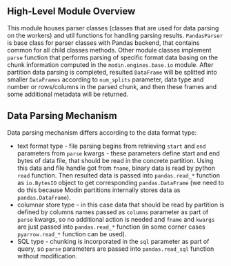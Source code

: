 ## High-Level Module Overview

This module houses parser classes (classes that are used for data parsing on the workers) and util functions for handling parsing results. `PandasParser` is base class for parser classes with Pandas backend, that contains common for all child classes methods. Other module classes implement `parse` function that performs parsing of specific format data basing on the chunk information computed in the `modin.engines.base.io` module. After partition data parsing is completed, resulted `DataFrame` will be splitted into smaller `DataFrames` according to `num_splits` parameter, data type and number or rows/columns in the parsed chunk, and then these frames and some additional metadata will be returned.

## Data Parsing Mechanism

Data parsing mechanism differs according to the data format type:
* text format type - file parsing begins from retrieving `start` and `end` parameters from `parse` kwargs - these parameters define start and end bytes of data file, that should be read in the concrete partition. Using this data and file handle got from `fname`, binary data is read by python `read` function. Then resulted data is passed into `pandas.read_*` function as `io.BytesIO` object to get corresponding `pandas.DataFrame` (we need to do this because Modin partitions internally stores data as `pandas.DataFrame`).
* columnar store type - in this case data that should be read by partition is defined by columns names passed as `columns` parameter as part of `parse` kwargs, so no additional action is needed and `fname` and `kwargs` are just passed into `pandas.read_*` function (in some corner cases `pyarrow.read_*` function can be used).
* SQL type - chunking is incorporated in the `sql` parameter as part of query, so `parse` parameters are passed into `pandas.read_sql` function without modification.